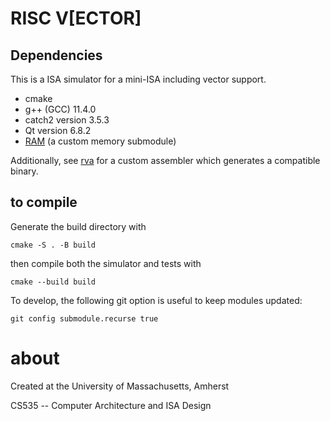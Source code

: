 # RISC V[ECTOR]

## Dependencies

This is a ISA simulator for a mini-ISA including vector support.

- cmake
- g++ (GCC) 11.4.0
- catch2 version 3.5.3
- Qt version 6.8.2
- [RAM](https://github.com/bdunahu/ram) (a custom memory submodule)

Additionally, see [rva](https://github.com/bdunahu/rva) for a custom assembler which generates a compatible binary.

## to compile
Generate the build directory with

`cmake -S . -B build`

then compile both the simulator and tests with

`cmake --build build`

To develop, the following git option is useful to keep modules updated:

`git config submodule.recurse true`

# about

Created at the University of Massachusetts, Amherst

CS535 -- Computer Architecture and ISA Design
